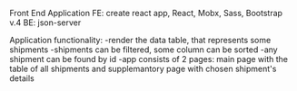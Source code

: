 Front End Application
FE: create react app, React, Mobx, Sass, Bootstrap v.4
BE: json-server

Application functionality:
-render the data table, that represents some shipments
-shipments can be filtered, some column can be sorted
-any shipment can be found by id
-app consists of 2 pages: main page with the table of all shipments and supplemantory page with chosen shipment's details